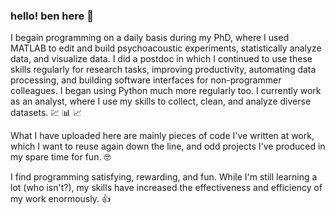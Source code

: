 ### hello! ben here :wave:	

I begain programming on a daily basis during my PhD, where I used MATLAB to edit and build psychoacoustic experiments, statistically analyze data, and visualize data. I did a postdoc in which I continued to use these skills regularly for research tasks, improving productivity, automating data processing, and building software interfaces for non-programmer colleagues. I began using Python much more regularly too. I currently work as an analyst, where I use my skills to collect, clean, and analyze diverse datasets. :chart: :bar_chart: :chart_with_upwards_trend:

What I have uploaded here are mainly pieces of code I've written at work, which I want to reuse again down the line, and odd projects I've produced in my spare time for fun. :nerd_face:

I find programming satisfying, rewarding, and fun. While I'm still learning a lot (who isn't?), my skills have increased the effectiveness and efficiency of my work enormously. :+1:

